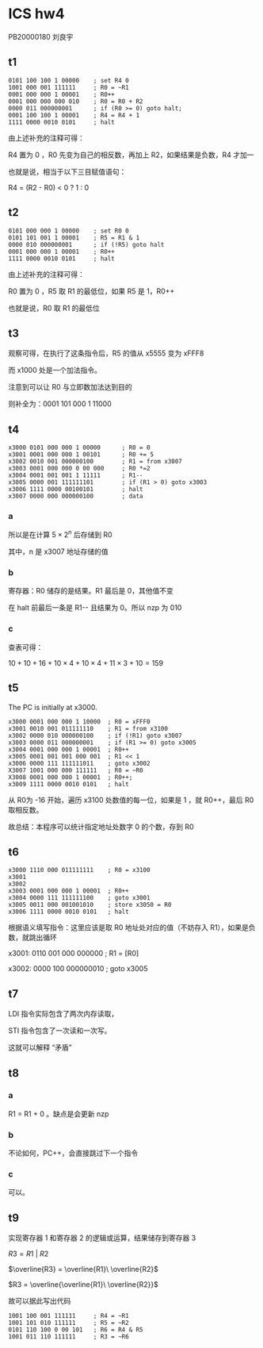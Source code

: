 # ICS hw4

PB20000180 刘良宇

## t1

```
0101 100 100 1 00000	; set R4 0
1001 000 001 111111		; R0 = ~R1
0001 000 000 1 00001	; R0++
0001 000 000 000 010	; R0 = R0 + R2
0000 011 000000001		; if (R0 >= 0) goto halt;
0001 100 100 1 00001	; R4 = R4 + 1
1111 0000 0010 0101		; halt
```

由上述补充的注释可得：

R4 置为 0 ，R0 先变为自己的相反数，再加上 R2，如果结果是负数，R4 才加一

也就是说，相当于以下三目赋值语句：

R4 = (R2 - R0) < 0 ? 1 : 0

## t2

```
0101 000 000 1 00000	; set R0 0 
0101 101 001 1 00001	; R5 = R1 & 1
0000 010 000000001		; if (!R5) goto halt
0001 000 000 1 00001	; R0++
1111 0000 0010 0101		; halt
```

由上述补充的注释可得：

R0 置为 0 ，R5 取 R1 的最低位，如果 R5 是 1，R0++

也就是说，R0 取 R1 的最低位

## t3

观察可得，在执行了这条指令后，R5 的值从 x5555 变为 xFFF8

而 x1000 处是一个加法指令。

注意到可以让 R0 与立即数加法达到目的

则补全为：0001 101 000 1 11000

## t4

```
x3000 0101 000 000 1 00000		; R0 = 0
x3001 0001 000 000 1 00101		; R0 += 5
x3002 0010 001 000000100		; R1 = from x3007
x3003 0001 000 000 0 00 000		; R0 *=2
x3004 0001 001 001 1 11111		; R1--
x3005 0000 001 111111101		; if (R1 > 0) goto x3003
x3006 1111 0000 00100101		; halt
x3007 0000 000 000000100		; data
```

### a

所以是在计算 $5 \times 2^{n}$ 后存储到 R0

其中，n 是 x3007 地址存储的值

### b

寄存器：R0 储存的是结果。R1 最后是 0，其他值不变

在 halt 前最后一条是 R1-- 且结果为 0。所以 nzp 为 010

### c

查表可得：

$10 + 10 + 16 + 10\times 4+ 10\times 4+11\times3+10=159$

## t5

The PC is initially at x3000.

```
x3000 0001 000 000 1 10000	; R0 = xFFF0
x3001 0010 001 011111110	; R1 = from x3100
x3002 0000 010 000000100	; if (!R1) goto x3007
x3003 0000 011 000000001	; if (R1 >= 0) goto x3005
x3004 0001 000 000 1 00001	; R0++
x3005 0001 001 001 000 001	; R1 << 1
x3006 0000 111 111111011	; goto x3002
X3007 1001 000 000 111111	; R0 = ~R0
X3008 0001 000 000 1 00001	; R0++;
x3009 1111 0000 0010 0101	; halt
```

从 R0为 -16 开始，遍历 x3100 处数值的每一位，如果是 1 ，就 R0++，最后 R0 取相反数。

故总结：本程序可以统计指定地址处数字 0 的个数，存到 R0

## t6

```
x3000 1110 000 011111111	; R0 = x3100
x3001
x3002
x3003 0001 000 000 1 00001	; R0++
x3004 0000 111 111111100	; goto x3001
x3005 0011 000 001001010	; store x3050 = R0
x3006 1111 0000 0010 0101	; halt
```

根据语义填写指令：这里应该是取 R0 地址处对应的值（不妨存入 R1），如果是负数，就跳出循环

x3001: 0110 001 000 000000	; R1 = [R0]

x3002: 0000 100 000000010	 ; goto x3005

## t7

LDI 指令实际包含了两次内存读取，

STI 指令包含了一次读和一次写。

这就可以解释 “矛盾”

## t8

### a

R1 = R1 + 0 。缺点是会更新 nzp

### b

不论如何，PC++，会直接跳过下一个指令

### c

可以。

## t9

实现寄存器 1 和寄存器 2 的逻辑或运算，结果储存到寄存器 3

$R3= R1\ |\ R2$

$\overline{R3} = \overline{R1}\ \overline{R2}$

$R3 = \overline{\overline{R1}\ \overline{R2}}$

故可以据此写出代码

```
1001 100 001 111111		; R4 = ~R1
1001 101 010 111111		; R5 = ~R2
0101 110 100 0 00 101	; R6 = R4 & R5
1001 011 110 111111		; R3 = ~R6
```